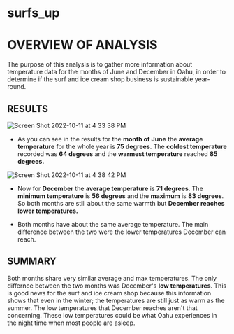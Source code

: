 # surfs_up

# OVERVIEW OF ANALYSIS

The purpose of this analysis is to gather more information about temperature data for the months of June and December in Oahu, in order to determine if the surf and ice cream shop business is sustainable year-round.

## RESULTS

![Screen Shot 2022-10-11 at 4 33 38 PM](https://user-images.githubusercontent.com/110702997/195202646-50da7310-8714-4ade-97ee-70b4f7257ffe.png)
 
- As you can see in the results for the **month of June** the **average temperature** for the whole year is **75 degrees**. The **coldest temperature** recorded was **64 degrees** and the **warmest temperature** reached **85 degrees.**



![Screen Shot 2022-10-11 at 4 38 42 PM](https://user-images.githubusercontent.com/110702997/195203286-e9dbf8af-3e56-45b5-8ef6-6cb9aaf64ad0.png)

- Now for **December** the **average temperature** is **71 degrees**. The **minimum temperature** is **56 degrees** and the **maximum** is **83 degrees**. So both months are still about the same warmth but **December reaches lower temperatures.**


- Both months have about the same average temperature. The main difference between the two were the lower temperatures December can reach.


## SUMMARY

Both months share very similar average and max temperatures. The only differnce between the two months was December's **low temperatures**. This is good news for the surf and ice cream shop because this information shows that even in the winter; the temperatures are still just as warm as the summer. The low temperatures that December reaches aren't that concerning. These low temperatures could be what Oahu experiences in the night time when most people are asleep. 

